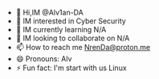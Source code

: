 - 👋 Hi,IM @Alv1an-DA
- 👀 IM interested in Cyber Security
- 🌱 IM currently learning N/A
- 💞️ IM looking to collaborate on N/A
- 📫 How to reach me NrenDa@proton.me
- 😄 Pronouns: Alv
- ⚡ Fun fact: I'm start with us Linux

<!---
Alv1an-DA/Alv1an-DA is a ✨ special ✨ repository because its `README.md` (this file) appears on your GitHub profile.
You can click the Preview link to take a look at your changes.
--->
